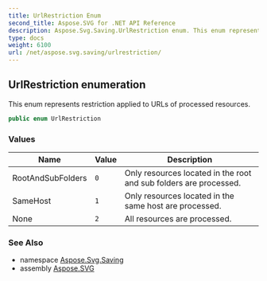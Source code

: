 ```yaml
---
title: UrlRestriction Enum
second_title: Aspose.SVG for .NET API Reference
description: Aspose.Svg.Saving.UrlRestriction enum. This enum represents restriction applied to URLs of processed resources
type: docs
weight: 6100
url: /net/aspose.svg.saving/urlrestriction/
---
```

## UrlRestriction enumeration

This enum represents restriction applied to URLs of processed resources.

```csharp
public enum UrlRestriction
```

### Values

| Name | Value | Description |
| --- | --- | --- |
| RootAndSubFolders | `0` | Only resources located in the root and sub folders are processed. |
| SameHost | `1` | Only resources located in the same host are processed. |
| None | `2` | All resources are processed. |

### See Also

* namespace [Aspose.Svg.Saving](../../aspose.svg.saving/)
* assembly [Aspose.SVG](../../)
